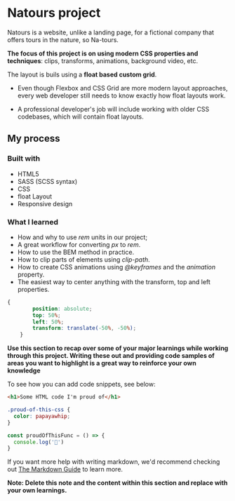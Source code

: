 # Natours project

Natours is a website, unlike a landing page, for a fictional company that offers tours in the nature, so Na-tours.

**The focus of this project is on using modern CSS properties and techniques**: clips, transforms, animations, background video, etc.


The layout is buils using a **float based custom grid**. 

 - Even though Flexbox and CSS Grid are more modern layout approaches, every web developer still needs to know exactly how float layouts work.

- A professional developer's job will include working with older CSS codebases, which will contain float layouts.

## My process

### Built with

- HTML5 
- SASS (SCSS syntax)
- CSS
- float Layout
- Responsive design

### What I learned

- How and why to use *rem* units in our project;
- A great workflow for converting *px* to *rem*.  
- How to use the BEM method in practice.
- How to clip parts of elements using *clip-path*.
- How to create CSS animations using 
*@keyframes* and the *animation* property.
- The easiest way to center anything with the 
transform, top and left properties.
``` CSS
{
        position: absolute;
        top: 50%;
        left: 50%;
        transform: translate(-50%, -50%);
    }
```


**Use this section to recap over some of your major learnings while working through this project. Writing these out and providing code samples of areas you want to highlight is a great way to reinforce your own knowledge**

To see how you can add code snippets, see below:

```html
<h1>Some HTML code I'm proud of</h1>
```
```css
.proud-of-this-css {
  color: papayawhip;
}
```
```js
const proudOfThisFunc = () => {
  console.log('🎉')
}
```

If you want more help with writing markdown, we'd recommend checking out [The Markdown Guide](https://www.markdownguide.org/) to learn more.

**Note: Delete this note and the content within this section and replace with your own learnings.**
